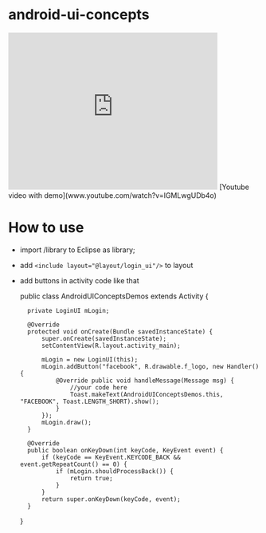 android-ui-concepts
===================

<iframe width="420" height="315" src="http://www.youtube.com/embed/IGMLwgUDb4o" frameborder="0" allowfullscreen></iframe>
[Youtube video with demo](www.youtube.com/watch?v=IGMLwgUDb4o) 


How to use
==========

* import /library to Eclipse as library;
* add 
`<include layout="@layout/login_ui"/>`
to layout 
* add buttons in activity code like that

    public class AndroidUIConceptsDemos extends Activity {

	    private LoginUI mLogin;
	
	    @Override
	    protected void onCreate(Bundle savedInstanceState) {
		    super.onCreate(savedInstanceState);
		    setContentView(R.layout.activity_main);
		
		    mLogin = new LoginUI(this);
		    mLogin.addButton("facebook", R.drawable.f_logo, new Handler(){
			    @Override public void handleMessage(Message msg) {
			        //your code here
				    Toast.makeText(AndroidUIConceptsDemos.this, "FACEBOOK", Toast.LENGTH_SHORT).show();
			    }
		    });
		    mLogin.draw();
	    }

	    @Override
	    public boolean onKeyDown(int keyCode, KeyEvent event) {
		    if (keyCode == KeyEvent.KEYCODE_BACK && event.getRepeatCount() == 0) {
			    if (mLogin.shouldProcessBack()) {
				    return true;
			    }
	        }
		    return super.onKeyDown(keyCode, event);
	    }
    }

